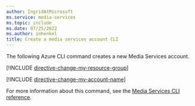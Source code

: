 ```yaml
---
author: IngridAtMicrosoft
ms.service: media-services
ms.topic: include
ms.date: 07/25/2022
ms.author: inhenkel
title: Create a media services account CLI
---
```


<!--Create a media services account -->

The following Azure CLI command creates a new Media Services account.

[!INCLUDE [directive-change-my-resource-group](directive-change-resource-group.md)]

[!INCLUDE [directive-change-my-account-name](directive-change-my-account-name.md)]

For more information about this command, see the [Media Services CLI reference](/cli/azure/ams/account?view=azure-cli-latest&preserve-view=true#az-ams-account-create).
